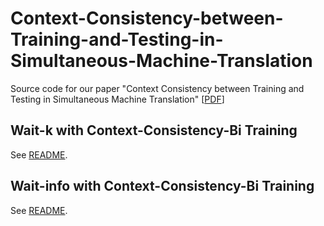 # Context-Consistency-between-Training-and-Testing-in-Simultaneous-Machine-Translation
Source code for our paper "Context Consistency between Training and Testing in Simultaneous Machine Translation" [[PDF](https://arxiv.org/pdf/2311.07066v1.pdf)]
## Wait-k with Context-Consistency-Bi Training
See [README](Waitk-Consistency-Bi-Training/README.md).

## Wait-info with Context-Consistency-Bi Training
See [README](Wait-info-Consistency-Bi-Training/README.md).
